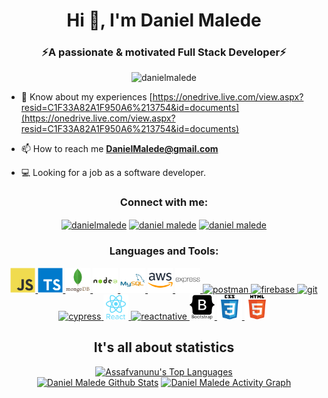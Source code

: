 <h1 align="center">Hi 👋, I'm Daniel Malede</h1>
<h3 align="center">⚡A passionate & motivated Full Stack Developer⚡</h3>

<p align="center"> <img src="https://komarev.com/ghpvc/?username=danielmalede&label=Profile%20views&color=26a4f2&style=plastic" alt="danielmalede" /> </p>

- 📄 Know about my experiences [https://onedrive.live.com/view.aspx?resid=C1F33A82A1F950A6%213754&id=documents](https://onedrive.live.com/view.aspx?resid=C1F33A82A1F950A6%213754&id=documents)

- 📫 How to reach me **DanielMalede@gmail.com**

- 💻 Looking for a job as a software developer.

<h3 align="center">Connect with me:</h3>
<p align="center">
<a href="https://twitter.com/danielmalede" target="blank"><img align="center" src="https://raw.githubusercontent.com/rahuldkjain/github-profile-readme-generator/master/src/images/icons/Social/twitter.svg" alt="danielmalede" height="30" width="40" /></a>
<a href="https://www.linkedin.com/in/daniel-malede/" target="blank"><img align="center" src="https://raw.githubusercontent.com/rahuldkjain/github-profile-readme-generator/master/src/images/icons/Social/linked-in-alt.svg" alt="daniel malede" height="30" width="40" /></a>
<a href="https://www.facebook.com/danielmalede" target="blank"><img align="center" src="https://raw.githubusercontent.com/rahuldkjain/github-profile-readme-generator/master/src/images/icons/Social/facebook.svg" alt="daniel malede" height="30" width="40" /></a>
</p>

<h3 align="center">Languages and Tools:</h3>
<div align="center">
<span align="center"> 
<a href="https://developer.mozilla.org/en-US/docs/Web/JavaScript" target="_blank" rel="noreferrer"> <img src="https://raw.githubusercontent.com/devicons/devicon/master/icons/javascript/javascript-original.svg" alt="javascript" width="40" height="40"/> </a> 
<a href="https://www.typescriptlang.org/" target="_blank" rel="noreferrer"> <img src="https://raw.githubusercontent.com/devicons/devicon/master/icons/typescript/typescript-original.svg" alt="typescript" width="40" height="40"/> </a> 
<a href="https://www.mongodb.com/" target="_blank" rel="noreferrer"> <img src="https://raw.githubusercontent.com/devicons/devicon/master/icons/mongodb/mongodb-original-wordmark.svg" alt="mongodb" width="40" height="40"/> </a> 
<a href="https://nodejs.org" target="_blank" rel="noreferrer"> <img src="https://raw.githubusercontent.com/devicons/devicon/master/icons/nodejs/nodejs-original-wordmark.svg" alt="nodejs" width="40" height="40"/> </a> 
<a href="https://www.mysql.com/" target="_blank" rel="noreferrer"> <img src="https://raw.githubusercontent.com/devicons/devicon/master/icons/mysql/mysql-original-wordmark.svg" alt="mysql" width="40" height="40"/> </a> 
<a href="https://aws.amazon.com" target="_blank" rel="noreferrer"> <img src="https://raw.githubusercontent.com/devicons/devicon/master/icons/amazonwebservices/amazonwebservices-original-wordmark.svg" alt="aws" width="40" height="40"/> </a>
<a href="https://expressjs.com" target="_blank" rel="noreferrer"> <img src="https://raw.githubusercontent.com/devicons/devicon/master/icons/express/express-original-wordmark.svg" alt="express" width="40" height="40"/> </a> 
<a href="https://postman.com" target="_blank" rel="noreferrer"> <img src="https://www.vectorlogo.zone/logos/getpostman/getpostman-icon.svg" alt="postman" width="40" height="40"/> </a> 
</span>
 
<span align="center">
<a href="https://firebase.google.com/" target="_blank" rel="noreferrer"> <img src="https://www.vectorlogo.zone/logos/firebase/firebase-icon.svg" alt="firebase" width="40" height="40"/> </a> 
<a href="https://git-scm.com/" target="_blank" rel="noreferrer"> <img src="https://www.vectorlogo.zone/logos/git-scm/git-scm-icon.svg" alt="git" width="40" height="40"/> </a> 
<a href="https://www.cypress.io" target="_blank" rel="noreferrer"> <img src="https://raw.githubusercontent.com/simple-icons/simple-icons/6e46ec1fc23b60c8fd0d2f2ff46db82e16dbd75f/icons/cypress.svg" alt="cypress" width="40" height="40"/> </a> 
<a href="https://reactjs.org/" target="_blank" rel="noreferrer"> <img src="https://raw.githubusercontent.com/devicons/devicon/master/icons/react/react-original-wordmark.svg" alt="react" width="40" height="40"/> </a> 
<a href="https://reactnative.dev/" target="_blank" rel="noreferrer"> <img src="https://reactnative.dev/img/header_logo.svg" alt="reactnative" width="40" height="40"/> </a> 
<a href="https://getbootstrap.com" target="_blank" rel="noreferrer"> <img src="https://raw.githubusercontent.com/devicons/devicon/master/icons/bootstrap/bootstrap-plain-wordmark.svg" alt="bootstrap" width="40" height="40"/> </a> 
<a href="https://www.w3schools.com/css/" target="_blank" rel="noreferrer"> <img src="https://raw.githubusercontent.com/devicons/devicon/master/icons/css3/css3-original-wordmark.svg" alt="css3" width="40" height="40"/> </a> 
<a href="https://www.w3.org/html/" target="_blank" rel="noreferrer"> <img src="https://raw.githubusercontent.com/devicons/devicon/master/icons/html5/html5-original-wordmark.svg" alt="html5" width="40" height="40"/> </a> 
</span>
 
<h2 align="center">It's all about statistics</h2>
 
<div align="center">
<span align="center">
 <a href="https://github.com/DanielMalede/github-readme-stats"><img alt="Assafvanunu's Top Languages" src="https://github-readme-stats.vercel.app/api/top-langs/?username=DanielMalede&langs_count=8&count_private=true&layout=compact&theme=react&hide_border=true&bg_color=white&text_color=black" /></a> 
</span>
<span align="center" class='d-flex p-0'>
<br/>
<a href="https://github.com/DanielMalede/github-readme-stats"><img alt="Daniel Malede Github Stats" src="https://github-readme-stats.vercel.app/api?username=DanielMalede&show_icons=true&count_private=true&theme=react&hide_border=true&bg_color=white&text_color=white" /></a>
</span>
<a href="https://github.com/DanieMalede/github-readme-activity-graph"><img alt="Daniel Malede Activity Graph" src="https://activity-graph.herokuapp.com/graph?username=DanielMalede&color=5BCDEC&line=5BCDEC&point=FFFFFF&hide_border=true&bg_color=white&text_color=black" /></a>
</div>
